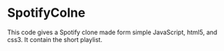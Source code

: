 # SpotifyColne
This code gives a Spotify clone made form simple JavaScript, html5, and css3. It contain the short playlist. 

